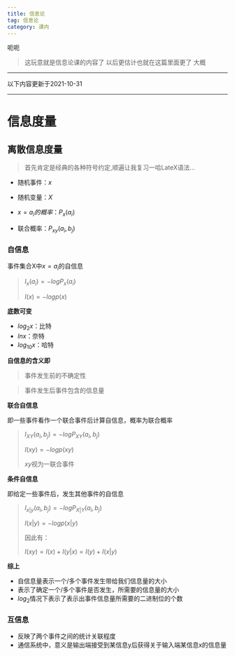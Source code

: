 ```yaml
---
title: 信息论
tag: 信息论
category: 课内
---
```




呃呃

> 这玩意就是信息论课的内容了 以后更估计也就在这篇里面更了 大概

<!-- more -->

---

以下内容更新于2021-10-31

---

# 信息度量

## 离散信息度量

> 首先肯定是经典的各种符号约定,顺遍让我复习一哈LateX语法...

- 随机事件：$x$

- 随机变量：$X$

- $x=a_i的概率$：$P_x(a_i)$

- 联合概率：$P_{xy}(a_i,b_j)$

### 自信息

事件集合X中$x=a_i$的自信息

> $I_x(a_i)=-logP_x(a_i)$
>
> $I(x)=-logp(x)$

**底数可变**

- $log_2x$：比特
- $lnx$：奈特
- $log_{10}x$：哈特

**自信息的含义即**

>事件发生前的不确定性

>事件发生后事件包含的信息量

**联合自信息**

即一些事件看作一个联合事件后计算自信息，概率为联合概率

> $I_{XY}(a_i,b_j)=-logP_{XY}(a_i,b_j)$
>
> $I(xy)=-logp(xy)$
>
> $xy$视为一联合事件

**条件自信息**

即给定一些事件后，发生其他事件的自信息

> $I_{x|y}(a_i,b_j)=-logP_{X|Y}(a_i,b_j)$
>
> $I(x|y)=-logp(x|y)$
>
> 因此有：
>
> $I(xy)=I(x)+I(y|x)=I(y)+I(x|y)$

**综上**

- 自信息量表示一个/多个事件发生带给我们信息量的大小
- 表示了确定一个/多个事件是否发生，所需要的信息量的大小
- $log_2$情况下表示了表示出事件信息量所需要的二进制位的个数



### 互信息

- 反映了两个事件之间的统计关联程度
- 通信系统中，意义是输出端接受到某信息y后获得关于输入端某信息x的信息量
